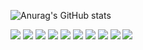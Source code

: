 ![Anurag's GitHub stats](https://github-readme-stats.vercel.app/api?username=andamiro98&show_icons=true&theme=swift )

<a  target="_blank"><img src="https://img.shields.io/badge/Typescript-3178C6?style=for-the-badge&logo=typescript&logoColor=white"/></a>
<a  target="_blank"><img src="https://img.shields.io/badge/Javascript-F7DF1E?style=for-the-badge&logo=javascript&logoColor=white"/></a>
<a  target="_blank"><img src="https://img.shields.io/badge/React-61DAFB?style=for-the-badge&logo=react&logoColor=white"/></a>
<a  target="_blank"><img src="https://img.shields.io/badge/Reactrouter-CA4245?style=for-the-badge&logo=reactrouter&logoColor=white"/></a>
<a  target="_blank"><img src="https://img.shields.io/badge/Redux-764ABC?style=for-the-badge&logo=redux&logoColor=white"/></a>
<a  target="_blank"><img src="https://img.shields.io/badge/Html5-E34F26?style=for-the-badge&logo=html5&logoColor=white"/></a>
<a  target="_blank"><img src="https://img.shields.io/badge/Css3-1572B6?style=for-the-badge&logo=css3&logoColor=white"/></a>
<a  target="_blank"><img src="https://img.shields.io/badge/bootstrap-7952B3?style=for-the-badge&logo=bootstrap&logoColor=white"/></a>
<a  target="_blank"><img src="https://img.shields.io/badge/python-3776AB?style=for-the-badge&logo=python&logoColor=white"/></a>
<a  target="_blank"><img src="https://img.shields.io/badge/mongodb-47A248?style=for-the-badge&logo=mongodb&logoColor=white"/></a>
